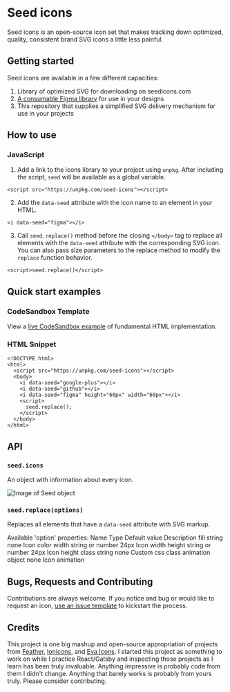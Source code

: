 # Seed icons

Seed icons is an open-source icon set that makes tracking down optimized, quality, consistent brand SVG icons a little less painful.

## Getting started

Seed icons are available in a few different capacities:

1. Library of optimized SVG for downloading on seedicons.com
2. [A consumable Figma library](https://www.figma.com/file/6bCEHsd2UTJFAks5QS12M5/Seed-Icons) for use in your designs
3. This repository that supplies a simplified SVG delivery mechanism for use in your projects

## How to use

### JavaScript

1. Add a link to the icons library to your project using `unpkg`. After including the script, `seed` will be available as a global variable.

```
<script src="https://unpkg.com/seed-icons"></script>
```

2. Add the `data-seed` attribute with the icon name to an element in your HTML.

```
<i data-seed="figma"></i>
```

3. Call `seed.replace()` method before the closing `</body>` tag to replace all elements with the `data-seed` attribute with the corresponding SVG icon. You can also pass size parameters to the replace method to modify the `replace` function behavior.

```
<script>seed.replace()</script>
```

## Quick start examples

### CodeSandbox Template

View a [live CodeSandbox example](https://codesandbox.io/s/seed-icons-template-inptk) of fundamental HTML implementation.

### HTML Snippet

```
<!DOCTYPE html>
<html>
  <script src="https://unpkg.com/seed-icons"></script>
  <body>
    <i data-seed="google-plus"></i>
    <i data-seed="github"></i>
    <i data-seed="figma" height="60px" width="60px"></i>
    <script>
      seed.replace();
    </script>
  </body>
</html>
```

## API

### `seed.icons`

An object with information about every icon.

![Image of Seed object](https://github.com/rossmoody/img/blob/master/seedobject.png)

### `seed.replace(options)`

Replaces all elements that have a `data-seed` attribute with SVG markup.

Available 'option' properties:
Name Type Default value Description
fill string none Icon color
width string or number 24px Icon width
height string or number 24px Icon height
class string none Custom css class
animation object none Icon animation

## Bugs, Requests and Contributing

Contributions are always welcome. If you notice and bug or would like to request an icon, [use an issue template](https://github.com/seedicons/seed/issues/new/choose) to kickstart the process.

## Credits

This project is one big mashup and open-source appropriation of projects from [Feather](https://github.com/feathericons/feather), [Ionicons](https://github.com/ionic-team/ionicons), and [Eva Icons](https://akveo.github.io/eva-icons/#/). I started this project as something to work on while I practice React/Gatsby and inspecting those projects as I learn has been truly invaluable. Anything impressive is probably code from them I didn't change. Anything that barely works is probably from yours truly. Please consider contributing.
